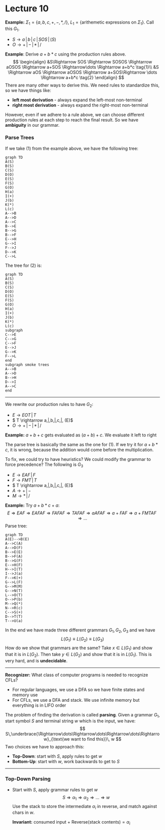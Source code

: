# Lecture 10

**Example:** $\Sigma_1=\{a,b,c,+,-,*,/\}$, $L_1=\{\text{arithemetic expressions on }\Sigma_1\}$. Call this $G_1$.

- $S\rightarrow a\,|\,b\,|\,c\,|\,SOS\,|\,(S)$
- $O\rightarrow +\,|\,-\,|\,*\,|\,/$

**Example**: Derive $a+b*c$ using the production rules above.
$$
\begin{align}
&S\Rightarrow SOS \Rightarrow SOSOS \Rightarrow aOSOS \Rightarrow a+SOS \Rightarrow\dots \Rightarrow a+b*c \tag{1}\\
&S \Rightarrow aOS \Rightarrow aOSOS \Rightarrow a+SOS\Rightarrow \dots \Rightarrow a+b*c \tag{2}
\end{align}
$$
There are many other ways to derive this. We need rules to standardize this, so we have things like:

*  **left most derivation** - always expand the left-most non-terminal
*  **right most derivation** - always expand the right-most non-terminal

However, even if we adhere to a rule above, we can choose different production rules at each step to reach the final result. So we have **ambiguity** in our grammar.

### Parse Trees

If we take $(1)$ from the example above, we have the following tree:

```mermaid
graph TD
A(S)
B(S)
C(S)
D(O)
E(S)
F(S)
G(O)
H(a)
I(+)
J(b)
K(*)
L(c)
A-->B
A-->D
A-->C
B-->E
B-->G
B-->F
E-->H
G-->I
F-->J
D-->K
C-->L
```

The tree for $(2)$ is:

```mermaid
graph TD
A(S)
B(S)
C(S)
D(O)
E(S)
F(S)
G(O)
H(a)
I(+)
J(b)
K(*)
L(c)
subgraph 
C-->E
C-->G
C-->F
E-->J
G-->K
F-->L
end
subgraph smoke trees
A-->B
A-->D
B-->H
D-->I
A-->C
end
```

---

We rewrite our production rules to have $G_2$:

* $E\rightarrow EOT\,|\, T$
* $ T \rightarrow a\,|\,b\,|\,c\,|\, (E)$
* $O\rightarrow +\,|\,-\,|\,*\,|\,/$

**Example:** $a+b+c$ gets evaluated as $(a+b)+c$. We evaluate it left to right

The parse tree is basically the same as the one for $(1)$. If we try it for $a+b*c$, it is wrong, because the addition would come before the multiplication.

To fix, we could try to have heuristics? We could modify the grammar to force precedence? The following is $G_3$

* $E\rightarrow EAF\,|\, F$
* $F\rightarrow FMT\,|\, T$
* $ T \rightarrow a\,|\,b\,|\,c\,|\, (E)$
* $A\rightarrow +\,|\,-$
* $M\rightarrow *\,|\,/$

**Example:** Try $a+b*c+a$:
$$
E\Rightarrow EAF \Rightarrow EAFAF \Rightarrow FAFAF \Rightarrow TAFAF \Rightarrow aAFAF \Rightarrow a+FAF \Rightarrow a+FMTAF \Rightarrow\dots
$$
Parse tree:

```mermaid
graph TD
A(E)-->B(E)
A-->C(A)
A-->D(F)
B-->E(E)
B-->F(A)
B-->G(F)
E-->H(F)
H-->I(T)
I-->J(a)
F-->K(+)
G-->L(F)
G-->M(M)
G-->N(T)
L-->O(T)
O-->P(b)
M-->Q(*)
N-->R(c)
C-->S(+)
D-->T(T)
T-->U(a)
```

In the end we have made three different grammars $G_1, G_2, G_3$ and we have
$$
L(G_1) \equiv L(G_2) \equiv L(G_3)
$$
How do we show that grammars are the same? Take $x\in L(G_1)$ and show that it is in $L(G_2)$. Then take $y\in L(G_2)$ and show that it is in $L(G_1)$. This is very hard, and is **undecidable**.

---

**Recognizer:** What class of computer programs is needed to recognize CFLs?

* For regular languages, we use a DFA so we have finite states and memory use
* For CFLs, we use a DFA and stack. We use infinite memory but everything is in LIFO order

The problem of finding the derivation is called **parsing**. Given a grammar $G_1$, start symbol $S$ and terminal string $w$ which is the input, we have:
$$
S\,\underbrace{\Rightarrow\dots\Rightarrow\dots\Rightarrow\dots\Rightarrow}_{\text{we want to find this}}\, w
$$
Two choices we have to approach this:

* **Top-Down**: start with $S$, apply rules to get $w$
* **Bottom-Up**: start with $w$, work backwards to get to $S$

---

### Top-Down Parsing

* Start with $S$, apply grammar rules to get $w$
  $$
  S\Rightarrow\alpha_1\Rightarrow\alpha_2\Rightarrow\dots \Rightarrow w
  $$
  Use the stack to store the intermediate $\alpha_i$ in reverse, and match against chars in $w$.

  **Invariant:** consumed input $+$ $\text{Reverse(stack contents)} =\alpha_i$